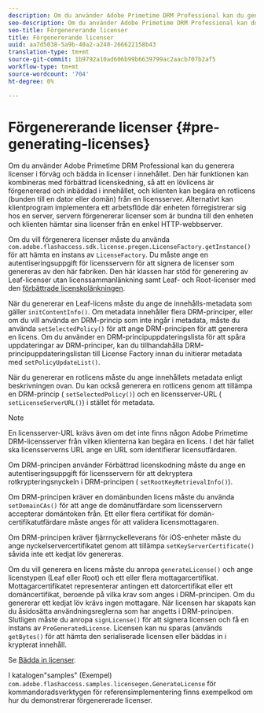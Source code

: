 ```yaml
---
description: Om du använder Adobe Primetime DRM Professional kan du generera licenser i förväg och bädda in licenser i innehållet. Den här funktionen kan kombineras med förbättrad licenskedning, så att en lövlicens är förgenererad och inbäddad i innehållet, och klienten kan begära en rotlicens (bunden till en dator eller domän) från en licensserver. Alternativt kan klientprogram implementera ett arbetsflöde där enheten förregistrerar sig hos en server, servern förgenererar licenser som är bundna till den enheten och klienten hämtar sina licenser från en enkel HTTP-webbserver.
seo-description: Om du använder Adobe Primetime DRM Professional kan du generera licenser i förväg och bädda in licenser i innehållet. Den här funktionen kan kombineras med förbättrad licenskedning, så att en lövlicens är förgenererad och inbäddad i innehållet, och klienten kan begära en rotlicens (bunden till en dator eller domän) från en licensserver. Alternativt kan klientprogram implementera ett arbetsflöde där enheten förregistrerar sig hos en server, servern förgenererar licenser som är bundna till den enheten och klienten hämtar sina licenser från en enkel HTTP-webbserver.
seo-title: Förgenererande licenser
title: Förgenererande licenser
uuid: aa7d5038-5a9b-40a2-a240-266622158b43
translation-type: tm+mt
source-git-commit: 1b9792a10ad606b99b6639799ac2aacb707b2af5
workflow-type: tm+mt
source-wordcount: '704'
ht-degree: 0%

---
```



# Förgenererande licenser {#pre-generating-licenses}

Om du använder Adobe Primetime DRM Professional kan du generera licenser i förväg och bädda in licenser i innehållet. Den här funktionen kan kombineras med förbättrad licenskedning, så att en lövlicens är förgenererad och inbäddad i innehållet, och klienten kan begära en rotlicens (bunden till en dator eller domän) från en licensserver. Alternativt kan klientprogram implementera ett arbetsflöde där enheten förregistrerar sig hos en server, servern förgenererar licenser som är bundna till den enheten och klienten hämtar sina licenser från en enkel HTTP-webbserver.

Om du vill förgenerera licenser måste du använda `com.adobe.flashaccess.sdk.license.pregen.LicenseFactory.getInstance()` för att hämta en instans av `LicenseFactory`. Du måste ange en autentiseringsuppgift för licensservern för att signera de licenser som genereras av den här fabriken. Den här klassen har stöd för generering av Leaf-licenser utan licenssammanlänkning samt Leaf- och Root-licenser med den [förbättrade licenskolänkningen](../../protecting-content/implementing-the-license-server/license-chaining/gen-enhanced-license-chaining.md).

När du genererar en Leaf-licens måste du ange de innehålls-metadata som gäller `initContentInfo()`. Om metadata innehåller flera DRM-principer, eller om du vill använda en DRM-princip som inte ingår i metadata, måste du använda `setSelectedPolicy()` för att ange DRM-principen för att generera en licens. Om du använder en DRM-principuppdateringslista för att spåra uppdateringar av DRM-principer, kan du tillhandahålla DRM-principuppdateringslistan till License Factory innan du initierar metadata med `setPolicyUpdateList()`.

När du genererar en rotlicens måste du ange innehållets metadata enligt beskrivningen ovan. Du kan också generera en rotlicens genom att tillämpa en DRM-princip ( `setSelectedPolicy()`) och en licensserver-URL ( `setLicenseServerURL()`) i stället för metadata.

>[!NOTE]
>
>En licensserver-URL krävs även om det inte finns någon Adobe Primetime DRM-licensserver från vilken klienterna kan begära en licens. I det här fallet ska licensserverns URL ange en URL som identifierar licensutfärdaren.

Om DRM-principen använder Förbättrad licenskodning måste du ange en autentiseringsuppgift för licensservern för att dekryptera rotkrypteringsnyckeln i DRM-principen ( `setRootKeyRetrievalInfo()`).

Om DRM-principen kräver en domänbunden licens måste du använda `setDomainCAs()` för att ange de domänutfärdare som licensservern accepterar domäntoken från. Ett eller flera certifikat för domän-certifikatutfärdare måste anges för att validera licensmottagaren.

Om DRM-principen kräver fjärrnyckelleverans för iOS-enheter måste du ange nyckelservercertifikatet genom att tillämpa `setKeyServerCertificate()` såvida inte ett kedjat löv genereras.

Om du vill generera en licens måste du anropa `generateLicense()` och ange licenstypen (Leaf eller Root) och ett eller flera mottagarcertifikat. Mottagarcertifikatet representerar antingen ett datorcertifikat eller ett domäncertifikat, beroende på vilka krav som anges i DRM-principen. Om du genererar ett kedjat löv krävs ingen mottagare. När licensen har skapats kan du åsidosätta användningsreglerna som har angetts i DRM-principen. Slutligen måste du anropa `signLicense()` för att signera licensen och få en instans av `PreGeneratedLicense`. Licensen kan nu sparas (används `getBytes()` för att hämta den serialiserade licensen eller bäddas in i krypterat innehåll.

Se [Bädda in licenser](../../protecting-content/pre-generating-and-embedded-licenses/embedding-licenses.md).

I katalogen&quot;samples&quot; (Exempel) `com.adobe.flashaccess.samples.licensegen.GenerateLicense` för kommandoradsverktygen för referensimplementering finns exempelkod om hur du demonstrerar förgenererade licenser.
